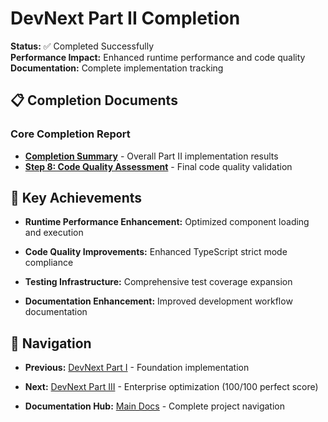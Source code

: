 # DevNext Part II Completion

**Status:** ✅ Completed Successfully  
**Performance Impact:** Enhanced runtime performance and code quality  
**Documentation:** Complete implementation tracking

## 📋 **Completion Documents**


### **Core Completion Report**

- [**Completion Summary**](./completion-summary.md) - Overall Part II implementation results
- [**Step 8: Code Quality Assessment**](./step8-code-quality-assessment.md) - Final code quality validation

## 🎯 **Key Achievements**


- **Runtime Performance Enhancement:** Optimized component loading and execution

- **Code Quality Improvements:** Enhanced TypeScript strict mode compliance

- **Testing Infrastructure:** Comprehensive test coverage expansion

- **Documentation Enhancement:** Improved development workflow documentation

## 🔗 **Navigation**


- **Previous:** [DevNext Part I](../part1/) - Foundation implementation

- **Next:** [DevNext Part III](../part3/) - Enterprise optimization (100/100 perfect score)

- **Documentation Hub:** [Main Docs](../../README.md) - Complete project navigation
